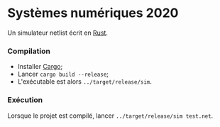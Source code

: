 
# Systèmes numériques 2020

Un simulateur netlist écrit en [Rust](https://www.rust-lang.org/).

### Compilation

 * Installer [Cargo](https://doc.rust-lang.org/cargo/getting-started/installation.html);
 * Lancer `cargo build --release`;
 * L'exécutable est alors `../target/release/sim`.

### Exécution

Lorsque le projet est compilé, lancer `../target/release/sim test.net`.

